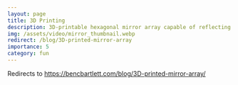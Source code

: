 ```yaml
---
layout: page
title: 3D Printing
description: 3D-printable hexagonal mirror array capable of reflecting sunlight into arbitrary patterns
img: /assets/video/mirror_thumbnail.webp
redirect: /blog/3D-printed-mirror-array
importance: 5
category: fun
---
```


Redirects to https://bencbartlett.com/blog/3D-printed-mirror-array/